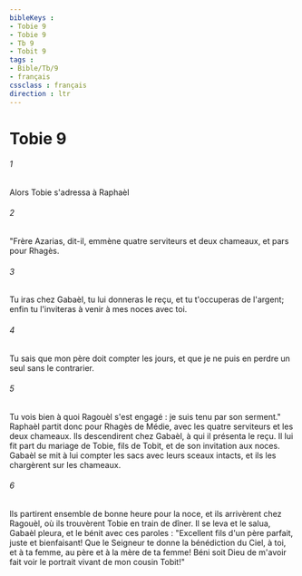 ```yaml
---
bibleKeys : 
- Tobie 9
- Tobie 9
- Tb 9
- Tobit 9
tags : 
- Bible/Tb/9
- français
cssclass : français
direction : ltr
---
```


# Tobie 9

###### 1
Alors Tobie s'adressa à Raphaèl
###### 2
"Frère Azarias, dit-il, emmène quatre serviteurs et deux chameaux, et pars pour Rhagès.
###### 3
Tu iras chez Gabaèl, tu lui donneras le reçu, et tu t'occuperas de l'argent; enfin tu l'inviteras à venir à mes noces avec toi.
###### 4
Tu sais que mon père doit compter les jours, et que je ne puis en perdre un seul sans le contrarier.
###### 5
Tu vois bien à quoi Ragouèl s'est engagé : je suis tenu par son serment." Raphaèl partit donc pour Rhagès de Médie, avec les quatre serviteurs et les deux chameaux. Ils descendirent chez Gabaèl, à qui il présenta le reçu. Il lui fit part du mariage de Tobie, fils de Tobit, et de son invitation aux noces. Gabaèl se mit à lui compter les sacs avec leurs sceaux intacts, et ils les chargèrent sur les chameaux.
###### 6
Ils partirent ensemble de bonne heure pour la noce, et ils arrivèrent chez Ragouèl, où ils trouvèrent Tobie en train de dîner. Il se leva et le salua, Gabaèl pleura, et le bénit avec ces paroles : "Excellent fils d'un père parfait, juste et bienfaisant! Que le Seigneur te donne la bénédiction du Ciel, à toi, et à ta femme, au père et à la mère de ta femme! Béni soit Dieu de m'avoir fait voir le portrait vivant de mon cousin Tobit!"
